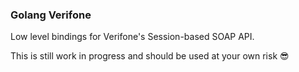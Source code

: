 ### Golang Verifone
Low level bindings for Verifone's Session-based SOAP API.

This is still work in progress and should be used at your own risk :sunglasses:
